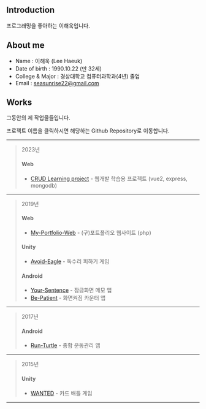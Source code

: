 ## Introduction
프로그래밍을 좋아하는 이해욱입니다.

## About me
- Name : 이해욱 (Lee Haeuk)
- Date of birth : 1990.10.22 (만 32세)
- College & Major : 경상대학교 컴퓨터과학과(4년) 졸업 
- Email : seasunrise22@gmail.com

## Works
그동안의 제 작업물들입니다.

프로젝트 이름을 클릭하시면 해당하는 Github Repository로 이동합니다.  
***
> 2023년
> #### Web
> * [CRUD Learning project](https://github.com/seasunrise22/vue2-mongodb-practice) - 웹개발 학습용 프로젝트 (vue2, express, mongodb)
***
> 2019년
> #### Web
> * [My-Portfolio-Web](https://github.com/seasunrise22/My-Portfolio-Web) - (구)포트폴리오 웹사이트 (php)
> #### Unity
> * [Avoid-Eagle](https://github.com/seasunrise22/Avoid-Eagle) - 독수리 피하기 게임
> #### Android
> * [Your-Sentence](https://github.com/seasunrise22/Your-Sentence) - 잠금화면 메모 앱
> * [Be-Patient](https://github.com/seasunrise22/Be-Patient) - 화면켜짐 카운터 앱
***
> 2017년
> #### Android
> * [Run-Turtle](https://github.com/seasunrise22/android-RunTurtle) - 종합 운동관리 앱
***
> 2015년
> #### Unity
> * [WANTED](https://github.com/seasunrise22/WANTED) - 카드 배틀 게임
***
